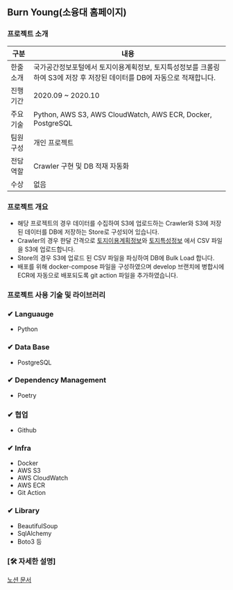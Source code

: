## Burn Young(소융대 홈페이지)

### 프로젝트 소개
|구분|내용|
|------|---|
|한줄 소개|국가공간정보포털에서 토지이용계획정보, 토지특성정보를 크롤링하여 S3에 저장 후 저장된 데이터를 DB에 자동으로 적재합니다.|
|진행 기간|2020.09 ~ 2020.10|
|주요 기술| Python, AWS S3, AWS CloudWatch, AWS ECR, Docker, PostgreSQL|
|팀원 구성|개인 프로젝트|
|전담 역할|Crawler 구현 및 DB 적재 자동화|
|수상|없음|

### 프로젝트 개요

- 해당 프로젝트의 경우 데이터를 수집하여 S3에 업로드하는 Crawler와 S3에 저장된 데이터를 DB에 저장하는 Store로 구성되어 있습니다.
- Crawler의 경우 한달 간격으로 [토지이용계획정보](http://openapi.nsdi.go.kr/nsdi/eios/ServiceDetail.do?svcSe=F&svcId=F014)와 [토지특성정보](http://openapi.nsdi.go.kr/nsdi/eios/ServiceDetail.do?svcSe=F&svcId=F024) 에서 CSV 파일을 S3에 업로드합니다.
- Store의 경우 S3에 업로드 된 CSV 파일을 파싱하여 DB에 Bulk Load 합니다.
- 배포를 위해 docker-compose 파일을 구성하였으며 develop 브랜치에 병합시에 ECR에 자동으로 배포되도록 git action 파일을 추가하였습니다.

### 프로젝트 사용 기술 및 라이브러리


### ✔ Languauge

- Python

### ✔ Data Base

- PostgreSQL

### ✔ Dependency Management

- Poetry

### ✔ 협업

- Github

### ✔ Infra

- Docker
- AWS S3
- AWS CloudWatch
- AWS ECR
- Git Action

### ✔ Library

- BeautifulSoup
- SqlAlchemy
- Boto3 등


### [🛠 자세한 설명]

[노션 문서](https://www.notion.so/Nsdi-Crawler-DB-b672447b6d274841895b9f32a5286eef)
